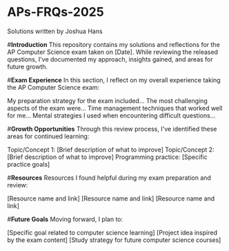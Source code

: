 # APs-FRQs-2025
Solutions written by Joshua Hans

#**Introduction**
This repository contains my solutions and reflections for the AP Computer Science exam taken on [Date]. While reviewing the released questions, I've documented my approach, insights gained, and areas for future growth.

#**Exam Experience**
In this section, I reflect on my overall experience taking the AP Computer Science exam:

My preparation strategy for the exam included...
The most challenging aspects of the exam were...
Time management techniques that worked well for me...
Mental strategies I used when encountering difficult questions...

#**Growth Opportunities**
Through this review process, I've identified these areas for continued learning:

Topic/Concept 1: [Brief description of what to improve]
Topic/Concept 2: [Brief description of what to improve]
Programming practice: [Specific practice goals]

#**Resources**
Resources I found helpful during my exam preparation and review:

[Resource name and link]
[Resource name and link]
[Resource name and link]

#**Future Goals**
Moving forward, I plan to:

[Specific goal related to computer science learning]
[Project idea inspired by the exam content]
[Study strategy for future computer science courses]
